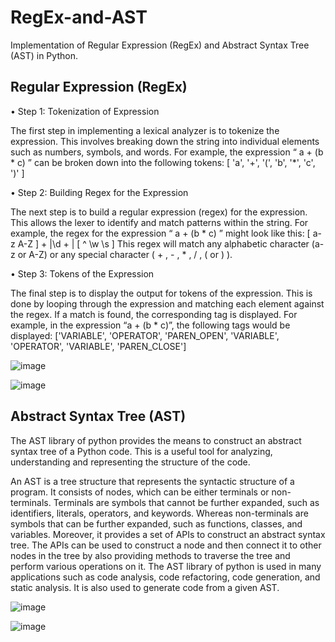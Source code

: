 # RegEx-and-AST
Implementation of Regular Expression (RegEx) and Abstract Syntax Tree (AST) in Python.

## Regular Expression (RegEx)
•	Step 1: Tokenization of Expression

The first step in implementing a lexical analyzer is to tokenize the expression. This involves breaking down the string into individual elements such as numbers, symbols, and words. 
For example, the expression “ a + (b * c) ” can be broken down into the following tokens:
[ 'a', '+', '(', 'b', '*', 'c', ')' ]

•	Step 2: Building Regex for the Expression

The next step is to build a regular expression (regex) for the expression. This allows the lexer to identify and match patterns within the string. 
For example, the regex for the expression “ a + (b * c) ” might look like this:
[ a-z A-Z ] + |\d + | [ ^ \w \s ]
This regex will match any alphabetic character (a-z or A-Z) or any special character ( + ,  - ,  * ,  / ,  (  or ) ).

•	Step 3: Tokens of the Expression

The final step is to display the output for tokens of the expression. This is done by looping through the expression and matching each element against the regex. If a match is found, the corresponding tag is displayed. 
For example, in the expression “a + (b * c)”, the following tags would be displayed:
['VARIABLE', 'OPERATOR', 'PAREN_OPEN', 'VARIABLE', 'OPERATOR', 'VARIABLE', 'PAREN_CLOSE']

![image](https://user-images.githubusercontent.com/73712563/210098490-3c8f77be-1aa5-43ba-a02d-59f5d0f25a9f.png)

![image](https://user-images.githubusercontent.com/73712563/210098505-8ecbadd7-c40f-45d2-82c8-c87f5941f03b.png)



## Abstract Syntax Tree (AST)
The AST library of python provides the means to construct an abstract syntax tree of a Python code. This is a useful tool for analyzing, understanding and representing the structure of the code.

An AST is a tree structure that represents the syntactic structure of a program. It consists of nodes, which can be either terminals or non-terminals. Terminals are symbols that cannot be further expanded, such as identifiers, literals, operators, and keywords. Whereas non-terminals are symbols that can be further expanded, such as functions, classes, and variables. Moreover, it provides a set of APIs to construct an abstract syntax tree. The APIs can be used to construct a node and then connect it to other nodes in the tree by also providing methods to traverse the tree and perform various operations on it.
The AST library of python is used in many applications such as code analysis, code refactoring, code generation, and static analysis. It is also used to generate code from a given AST.

![image](https://user-images.githubusercontent.com/73712563/210098522-7cd67476-899e-4611-867a-e802f6b5999a.png)

![image](https://user-images.githubusercontent.com/73712563/210098530-75722052-bd64-404e-b550-4ae0732426cb.png)


